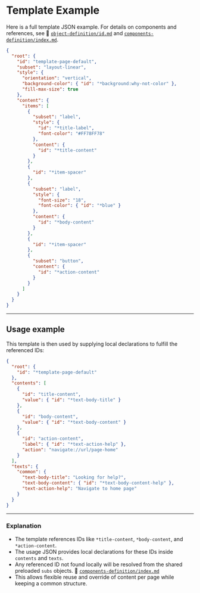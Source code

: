 # Template Example

Here is a full template JSON example. For details on components and references, see 📖 [`object-definition/id.md`](../object-definition/id.md) and [`components-definition/index.md`](../components-definition/index.md).

```json
{
  "root": {
    "id": "template-page-default",
    "subset": "layout-linear",
    "style": {
      "orientation": "vertical",
      "background-color": { "id": "*background:why-not-color" },
      "fill-max-size": true
    },
    "content": {
      "items": [
        {
          "subset": "label",
          "style": {
            "id": "*title-label",
            "font-color": "#FF78FF78"
          },
          "content": {
            "id": "*title-content"
          }
        },
        {
          "id": "*item-spacer"
        },
        {
          "subset": "label",
          "style": {
            "font-size": "18",
            "font-color": { "id": "*blue" }
          },
          "content": {
            "id": "*body-content"
          }
        },
        {
          "id": "*item-spacer"
        },
        {
          "subset": "button",
          "content": {
            "id": "*action-content"
          }
        }
      ]
    }
  }
}
```

---

## Usage example

This template is then used by supplying local declarations to fulfill the referenced IDs:

```json
{
  "root": {
    "id": "*template-page-default"
  },
  "contents": [
    {
      "id": "title-content",
      "value": { "id": "*text-body-title" }
    },
    {
      "id": "body-content",
      "value": { "id": "*text-body-content" }
    },
    {
      "id": "action-content",
      "label": { "id": "*text-action-help" },
      "action": "navigate://url/page-home"
    }
  ],
  "texts": {
    "common": {
      "text-body-title": "Looking for help?",
      "text-body-content": { "id": "*text-body-content-help" },
      "text-action-help": "Navigate to home page"
    }
  }
}
```

---

### Explanation

- The template references IDs like `*title-content`, `*body-content`, and `*action-content`.
- The usage JSON provides local declarations for these IDs inside `contents` and `texts`.
- Any referenced ID not found locally will be resolved from the shared preloaded `subs` objects. 📖 [`components-definition/index.md`](subs.md)
- This allows flexible reuse and override of content per page while keeping a common structure.

